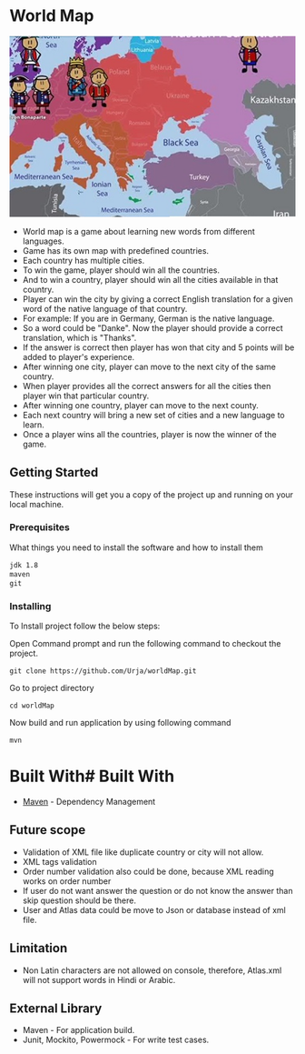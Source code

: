 
# World Map
![alt text](https://github.com/Urja/worldMap/blob/master/resources/map.jpg)

* World map is a game about learning new words from different languages.
* Game has its own map with predefined countries.
* Each country has multiple cities.
* To win the game, player should win all the countries.
* And to win a country, player should win all the cities available in that country.
* Player can win the city by giving a correct English translation
for a given word of the native language of that country.
* For example: If you are in Germany, German is the native language.
* So a word could be "Danke". Now the player should provide a correct translation, which is "Thanks".
* If the answer is correct then player has won that city and 5 points will be added to player's experience.
* After winning one city, player can move to the next city of the same country.
* When player provides all the correct answers for all the cities then player win that particular country.
* After winning one country, player can move to the next county.
* Each next country will bring a new set of cities and a new language to learn.
* Once a player wins all the countries, player is now the winner of the game.

## Getting Started

These instructions will get you a copy of the project up and running on your local machine.

### Prerequisites

What things you need to install the software and how to install them

```
jdk 1.8
maven
git
```

### Installing

To Install project follow the below steps:

Open Command prompt and run the following command to checkout the project.

```
git clone https://github.com/Urja/worldMap.git
 ```
  Go to project directory 
  
 ```
 cd worldMap
 ```
Now build and run application by using following command

```
mvn
```

# Built With# Built With

* [Maven](https://maven.apache.org/) - Dependency Management


## Future scope

* Validation of XML file like duplicate country or city will not allow.
* XML tags validation
* Order number validation also could be done, because XML reading works on order number
* If user do not want answer the question or do not know the answer than skip question should be there.
* User and Atlas data could be move to Json or database instead of xml file.

## Limitation
* Non Latin characters are not allowed on console, therefore,
Atlas.xml will not support words in Hindi or Arabic.

## External Library
* Maven - For application build.
* Junit, Mockito, Powermock - For write test cases.